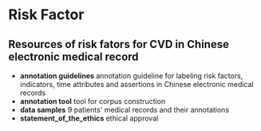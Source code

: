 # Risk Factor
## Resources of risk fators for CVD in Chinese electronic medical record
- **annotation guidelines** annotation guideline for labeling risk factors, indicators, time attributes and assertions in Chinese electronic medical records
- **annotation tool** tool for corpus construction
- **data samples** 9 patients' medical records and their annotations
- **statement_of_the_ethics** ethical approval
